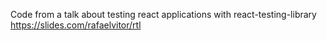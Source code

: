 Code from a talk about testing react applications with react-testing-library
https://slides.com/rafaelvitor/rtl
